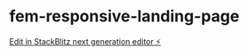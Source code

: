 # fem-responsive-landing-page

[Edit in StackBlitz next generation editor ⚡️](https://stackblitz.com/~/github.com/axlengblom/fem-responsive-landing-page)